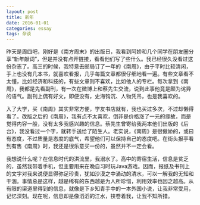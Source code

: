 ```yaml
---
layout: post
title: 新年
date: 2016-01-01
categories: essay
tags: 杂谈
---
```


昨天是周四吧，刚好是《南方周末》的出版日，我看到阿娇和几个同学在朋友圈分享“新年献词”，但是并没有点开链接，看看他们写了些什么。我已经很久没看过这份杂志了。高三的时候，我特意去邮局订了一年的《南周》，由于平时比较清闲，手上也没有几本书，就喜欢看报，几乎每篇文章都很仔细地看一遍。有些文章看不太懂，比如经济和科技的，有些文章则不喜欢，比如他人的专栏。每次拿到《南周》，我都是先看副刊，有一次在微博上和蔡先生交流，说到此事他竟是颇为诧异的语气。副刊上偶有好文，即便没有，史海钩沉、人物凭吊，也是我喜欢的。

入了大学，买《南周》其实非常方便，学友书店就有，我也买过多次，不过却懒得看了。改版之后的《南周》，我有点不太喜欢，倒非是价格涨了一元的缘故，而是觉得内容一般，没有太多我感兴趣的信息。蔡先生曾寄给我两本他们出版的《后台》，我没看过一个字，就转手送给了陌生人。老实说，《南周》是很傲娇的，或曰有态度，不过质量是态度的底气，希望他们可以保持自己的态度吧。在街头报亭看到有售《南周》时，我还是很乐意买一份的，虽然并不一定会看。

我想说什么呢？在信息时代的洪流里，我溺水了。高中的寄宿生活，信息是贫乏的，虽然我带着手机，但主要用来在晚自习时玩Java游戏。因而，报纸及书刊上的文字对我来说便显得弥足珍贵，犹如沙漠之中涌动的清水，可以一解我的无知和干涸。事情总是这样，越是稀有的东西越是为人所珍惜，利用效率也因之越高。从有限的渠道里得到的信息，就像是下乡知青手中的一本外国小说，让我非常受用，记忆深刻。现在呢，信息却是像滔滔的江水，挟卷着我，让我不知所措。
